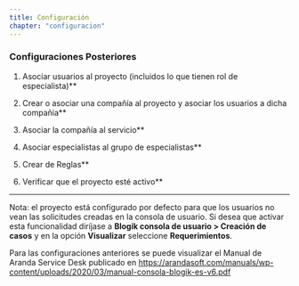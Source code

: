 ```yaml
---
title: Configuración
chapter: "configuracion"
---
```


### Configuraciones Posteriores

1. Asociar usuarios al proyecto (incluidos lo que tienen rol de especialista)**

2. Crear o asociar una compañía al proyecto y asociar los usuarios a dicha compañía**

3. Asociar la compañía al servicio**

4. Asociar especialistas al grupo de especialistas**

5. Crear de Reglas**

6. Verificar que el proyecto esté activo**

---

Nota: el proyecto está configurado por defecto para que los usuarios no vean
las solicitudes creadas en la consola de usuario. Si desea que activar esta
funcionalidad diríjase a **Blogik consola de usuario \> Creación de casos**
y en la opción **Visualizar** seleccione **Requerimientos**.

Para las configuraciones anteriores se puede visualizar el Manual de Aranda
Service Desk publicado en
<https://arandasoft.com/manuals/wp-content/uploads/2020/03/manual-consola-blogik-es-v6.pdf>
